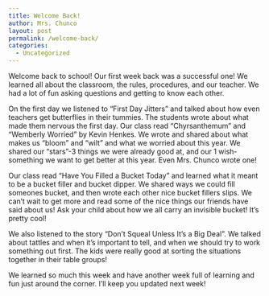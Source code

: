 ```yaml
---
title: Welcome Back!
author: Mrs. Chunco
layout: post
permalink: /welcome-back/
categories:
  - Uncategorized
---
```

Welcome back to school! Our first week back was a successful one! We learned all about the classroom, the rules, procedures, and our teacher. We had a lot of fun asking questions and getting to know each other.

On the first day we listened to &#8220;First Day Jitters&#8221; and talked about how even teachers get butterflies in their tummies. The students wrote about what made them nervous the first day. Our class read &#8220;Chyrsanthemum&#8221; and &#8220;Wemberly Worried&#8221; by Kevin Henkes. We wrote and shared about what makes us &#8220;bloom&#8221; and &#8220;wilt&#8221; and what we worried about this year. We shared our &#8220;stars&#8221;-3 things we were already good at, and our 1 wish- something we want to get better at this year. Even Mrs. Chunco wrote one!

Our class read &#8220;Have You Filled a Bucket Today&#8221; and learned what it meant to be a bucket filler and bucket dipper. We shared ways we could fill someones bucket, and then wrote each other nice bucket fillers slips. We can&#8217;t wait to get more and read some of the nice things our friends have said about us! Ask your child about how we all carry an invisible bucket! It&#8217;s pretty cool!

We also listened to the story &#8220;Don&#8217;t Squeal Unless It&#8217;s a Big Deal&#8221;. We talked about tattles and when it&#8217;s important to tell, and when we should try to work something out first. The kids were really good at sorting the situations together in their table groups!

We learned so much this week and have another week full of learning and fun just around the corner. I&#8217;ll keep you updated next week!